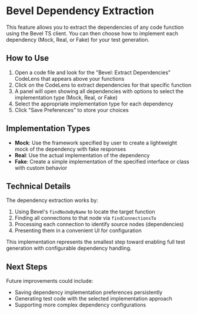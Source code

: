# Bevel Dependency Extraction

This feature allows you to extract the dependencies of any code function using the Bevel TS client. You can then choose how to implement each dependency (Mock, Real, or Fake) for your test generation.

## How to Use

1. Open a code file and look for the "Bevel: Extract Dependencies" CodeLens that appears above your functions
2. Click on the CodeLens to extract dependencies for that specific function
3. A panel will open showing all dependencies with options to select the implementation type (Mock, Real, or Fake)
4. Select the appropriate implementation type for each dependency
5. Click "Save Preferences" to store your choices

## Implementation Types

- **Mock**: Use the framework specified by user to create a lightweight mock of the dependency with fake responses
- **Real**: Use the actual implementation of the dependency
- **Fake**: Create a simple implementation of the specified interface or class with custom behavior

## Technical Details

The dependency extraction works by:

1. Using Bevel's `findNodeByName` to locate the target function
2. Finding all connections to that node via `findConnectionsTo`
3. Processing each connection to identify source nodes (dependencies)
4. Presenting them in a convenient UI for configuration

This implementation represents the smallest step toward enabling full test generation with configurable dependency handling.

## Next Steps

Future improvements could include:

- Saving dependency implementation preferences persistently
- Generating test code with the selected implementation approach
- Supporting more complex dependency configurations 